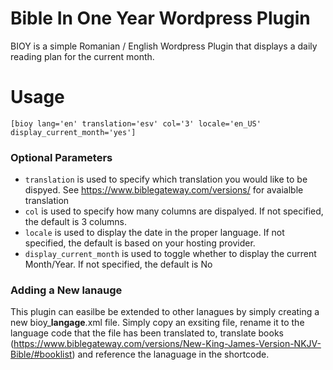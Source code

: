 # Bible In One Year Wordpress Plugin
BIOY is a simple Romanian / English Wordpress Plugin that displays a daily reading plan for the current month.  

# Usage

`[bioy lang='en' translation='esv' col='3' locale='en_US' display_current_month='yes']`

### Optional Parameters

- `translation` is used to specify which translation you would like to be dispyed.  See https://www.biblegateway.com/versions/ for avaialble translation
- `col` is used to specify how many columns are dispalyed. If not specified, the default is 3 columns. 
- `locale` is used to display the date in the proper language. If not specified, the default is based on your hosting provider. 
- `display_current_month` is used to toggle whether to display the current Month/Year.  If not specified, the default is No

### Adding a New lanauge
This plugin can easilbe be extended to other lanagues by simply creating a new bioy_**langage**.xml file.  Simply copy an exsiting file, rename it to the language code that the file has been translated to, translate books (https://www.biblegateway.com/versions/New-King-James-Version-NKJV-Bible/#booklist) and reference the lanaguage in the shortcode.

